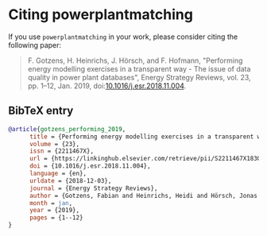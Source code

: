<!--
SPDX-FileCopyrightText: 2025 Contributors to powerplantmatching <https://github.com/pypsa/powerplantmatching>

SPDX-License-Identifier: MIT
-->

# Citing powerplantmatching

If you use `powerplantmatching` in your work, please consider citing the following paper:

> F. Gotzens, H. Heinrichs, J. Hörsch, and F. Hofmann, "Performing energy modelling exercises in a transparent way - The issue of data quality in power plant databases", Energy Strategy Reviews, vol. 23, pp. 1–12, Jan. 2019, doi:[10.1016/j.esr.2018.11.004](https://www.sciencedirect.com/science/article/pii/S2211467X18301056).

## BibTeX entry

```bibtex
@article{gotzens_performing_2019,
      title = {Performing energy modelling exercises in a transparent way - {The} issue of data quality in power plant databases},
      volume = {23},
      issn = {2211467X},
      url = {https://linkinghub.elsevier.com/retrieve/pii/S2211467X18301056},
      doi = {10.1016/j.esr.2018.11.004},
      language = {en},
      urldate = {2018-12-03},
      journal = {Energy Strategy Reviews},
      author = {Gotzens, Fabian and Heinrichs, Heidi and Hörsch, Jonas and Hofmann, Fabian},
      month = jan,
      year = {2019},
      pages = {1--12}
}
```
